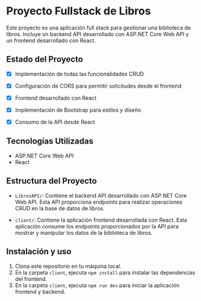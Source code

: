 # Proyecto Fullstack de Libros

Este proyecto es una aplicación full stack para gestionar una biblioteca de libros. Incluye un backend API desarrollado con ASP.NET Core Web API y un frontend desarrollado con React.


## Estado del Proyecto

- [x] Implementación de todas las funcionalidades CRUD
- [x] Configuración de CORS para permitir solicitudes desde el frontend
- [x] Frontend desarrollado con React
- [x] Implementación de Bootstrap para estilos y diseño
- [x] Consumo de la API desde React


## Tecnologías Utilizadas

- ASP.NET Core Web API
- React


## Estructura del Proyecto

- `LibrosAPI/`: Contiene el backend API desarrollado con ASP.NET Core Web API. Esta API proporciona endpoints para realizar operaciones CRUD en la base de datos de libros.

- `client/`: Contiene la aplicación frontend desarrollada con React. Esta aplicación consume los endpoints proporcionados por la API para mostrar y manipular los datos de la biblioteca de libros.


## Instalación y uso

1. Clona este repositorio en tu máquina local.
2. En la carpeta `client`, ejecuta `npm install` para instalar las dependencias del frontend.
3. En la carpeta `client`, ejecuta `npm run dev` para iniciar la aplicación frontend y backend.
